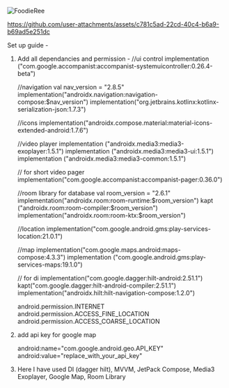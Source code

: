 ![FoodieRee](https://github.com/user-attachments/assets/063c00cd-c29f-412f-9fa6-be547bcaa8ff)


https://github.com/user-attachments/assets/c781c5ad-22cd-40c4-b6a9-b69ad5e251dc

Set up guide -

1. Add all dependancies and permission -
    //ui control
    implementation ("com.google.accompanist:accompanist-systemuicontroller:0.26.4-beta")

    //navigation
    val nav_version = "2.8.5"
    implementation("androidx.navigation:navigation-compose:$nav_version")
    implementation("org.jetbrains.kotlinx:kotlinx-serialization-json:1.7.3")

    //icons
    implementation("androidx.compose.material:material-icons-extended-android:1.7.6")

    //video player
    implementation ("androidx.media3:media3-exoplayer:1.5.1")
    implementation ("androidx.media3:media3-ui:1.5.1")
    implementation ("androidx.media3:media3-common:1.5.1")

    // for short video pager
    implementation("com.google.accompanist:accompanist-pager:0.36.0")

    //room library for database
    val room_version = "2.6.1"
    implementation("androidx.room:room-runtime:$room_version")
    kapt ("androidx.room:room-compiler:$room_version")
    implementation("androidx.room:room-ktx:$room_version")

    //location
    implementation("com.google.android.gms:play-services-location:21.0.1")

    //map
    implementation("com.google.maps.android:maps-compose:4.3.3")
    implementation ("com.google.android.gms:play-services-maps:19.1.0")

    // for di
    implementation("com.google.dagger:hilt-android:2.51.1")
    kapt("com.google.dagger:hilt-android-compiler:2.51.1")
    implementation("androidx.hilt:hilt-navigation-compose:1.2.0")


    android.permission.INTERNET
    android.permission.ACCESS_FINE_LOCATION
    android.permission.ACCESS_COARSE_LOCATION

  

2. add api key for google map
  
   android:name="com.google.android.geo.API_KEY"
   android:value="replace_with_your_api_key"

4. Here I have used DI (dagger hilt), MVVM, JetPack Compose, Media3 Exoplayer, Google Map, Room Library

